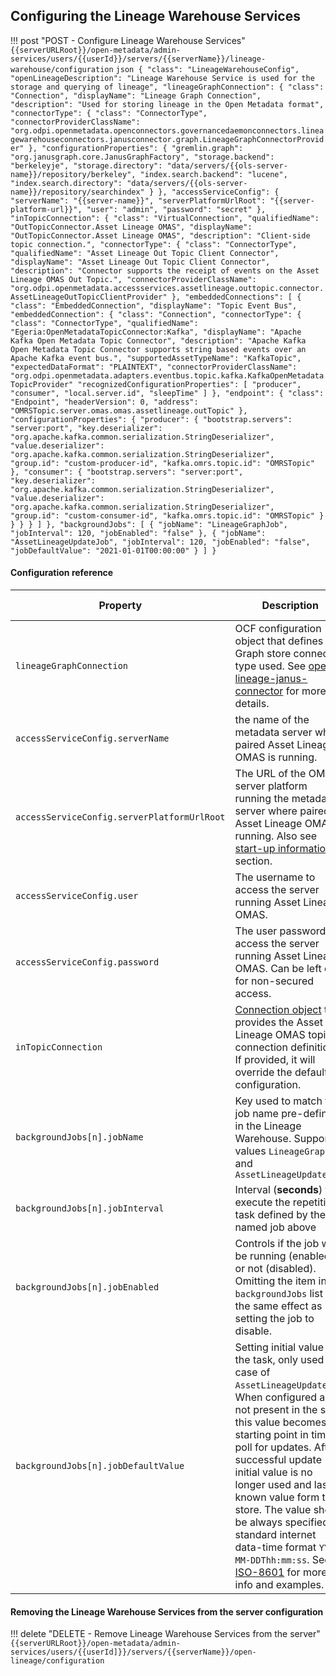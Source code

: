 <!-- SPDX-License-Identifier: CC-BY-4.0 -->
<!-- Copyright Contributors to the Egeria project. -->

## Configuring the Lineage Warehouse Services

!!! post "POST - Configure Lineage Warehouse Services"
    ```
    {{serverURLRoot}}/open-metadata/admin-services/users/{{userId}}/servers/{{serverName}}/lineage-warehouse/configuration
    ```
    ```json
    {
        "class": "LineageWarehouseConfig",
        "openLineageDescription": "Lineage Warehouse Service is used for the storage and querying of lineage",
        "lineageGraphConnection": {
            "class": "Connection",
            "displayName": "Lineage Graph Connection",
            "description": "Used for storing lineage in the Open Metadata format",
            "connectorType": {
                "class": "ConnectorType",
                "connectorProviderClassName": "org.odpi.openmetadata.openconnectors.governancedaemonconnectors.lineagewarehouseconnectors.janusconnector.graph.LineageGraphConnectorProvider"
            },
            "configurationProperties": {
                "gremlin.graph": "org.janusgraph.core.JanusGraphFactory",
                "storage.backend": "berkeleyje",
                "storage.directory": "data/servers/{{ols-server-name}}/repository/berkeley",
                "index.search.backend": "lucene",
                "index.search.directory": "data/servers/{{ols-server-name}}/repository/searchindex"
            }
        },
        "accessServiceConfig": {
            "serverName": "{{server-name}}",
            "serverPlatformUrlRoot": "{{server-platform-url}}",
            "user": "admin",
            "password": "secret"
        },
        "inTopicConnection": {
            "class": "VirtualConnection",
            "qualifiedName": "OutTopicConnector.Asset Lineage OMAS",
            "displayName": "OutTopicConnector.Asset Lineage OMAS",
            "description": "Client-side topic connection.",
            "connectorType": {
                "class": "ConnectorType",
                "qualifiedName": "Asset Lineage Out Topic Client Connector",
                "displayName": "Asset Lineage Out Topic Client Connector",
                "description": "Connector supports the receipt of events on the Asset Lineage OMAS Out Topic.",
                "connectorProviderClassName": "org.odpi.openmetadata.accessservices.assetlineage.outtopic.connector.AssetLineageOutTopicClientProvider"
            },
            "embeddedConnections": [
                {
                    "class": "EmbeddedConnection",
                    "displayName": "Topic Event Bus",
                    "embeddedConnection": {
                        "class": "Connection",
                        "connectorType": {
                            "class": "ConnectorType",
                            "qualifiedName": "Egeria:OpenMetadataTopicConnector:Kafka",
                            "displayName": "Apache Kafka Open Metadata Topic Connector",
                            "description": "Apache Kafka Open Metadata Topic Connector supports string based events over an Apache Kafka event bus.",
                            "supportedAssetTypeName": "KafkaTopic",
                            "expectedDataFormat": "PLAINTEXT",
                            "connectorProviderClassName": "org.odpi.openmetadata.adapters.eventbus.topic.kafka.KafkaOpenMetadataTopicProvider"
                            "recognizedConfigurationProperties": [
                                "producer",
                                "consumer",
                                "local.server.id",
                                "sleepTime"
                            ]
                        },
                        "endpoint": {
                            "class": "Endpoint",
                            "headerVersion": 0,
                            "address": "OMRSTopic.server.omas.omas.assetlineage.outTopic"
                        },
                        "configurationProperties": {
                            "producer": {
                                "bootstrap.servers": "server:port",
                                "key.deserializer": "org.apache.kafka.common.serialization.StringDeserializer",
                                "value.deserializer": "org.apache.kafka.common.serialization.StringDeserializer",
                                "group.id": "custom-producer-id",
                                "kafka.omrs.topic.id": "OMRSTopic"
                            },
                            "consumer": {
                                "bootstrap.servers": "server:port",
                                "key.deserializer": "org.apache.kafka.common.serialization.StringDeserializer",
                                "value.deserializer": "org.apache.kafka.common.serialization.StringDeserializer",
                                "group.id": "custom-consumer-id",
                                "kafka.omrs.topic.id": "OMRSTopic"
                            }
                        }
                    }
                }
            ]
        },
        "backgroundJobs": [
            {
                "jobName": "LineageGraphJob",
                "jobInterval": 120,
                "jobEnabled": "false"
            },
            {
                "jobName": "AssetLineageUpdateJob",
                "jobInterval": 120,
                "jobEnabled": "false",
                "jobDefaultValue": "2021-01-01T00:00:00"
            }
        ]
    }
    ```

#### Configuration reference

| Property                                    | Description                                                                                                                                                                                                                                                                                                                                                                                                                                                                                            | Is mandatory |
|---------------------------------------------|--------------------------------------------------------------------------------------------------------------------------------------------------------------------------------------------------------------------------------------------------------------------------------------------------------------------------------------------------------------------------------------------------------------------------------------------------------------------------------------------------------|--------------|
| `lineageGraphConnection`                    | OCF configuration object that defines the Graph store connector type used. See [open-lineage-janus-connector](/connectors/governance-daemon/open-lineage-janus-connector) for more details.                                                                                                                                                                                                                                                                                                            | Yes          |
| `accessServiceConfig.serverName`            | the name of the metadata server where paired Asset Lineage OMAS is running.                                                                                                                                                                                                                                                                                                                                                                                                                            | Yes          |
| `accessServiceConfig.serverPlatformUrlRoot` | The URL of the OMAG server platform running the metadata server where paired Asset Lineage OMAS is running. Also see [start-up information](#start-up-information) section.                                                                                                                                                                                                                                                                                                                            | Yes          |
| `accessServiceConfig.user`                  | The username to access the server running Asset Lineage OMAS.                                                                                                                                                                                                                                                                                                                                                                                                                                          | Yes          |
| `accessServiceConfig.password`              | The user password to access the server running Asset Lineage OMAS. Can be left out for non-secured access.                                                                                                                                                                                                                                                                                                                                                                                             | No           |
| `inTopicConnection`                         | [Connection object](/concepts/connection) that provides the Asset Lineage OMAS topic connection definition . If provided, it will override the default configuration.                                                                                                                                                                                                                                                                                                                                  | No           |
| `backgroundJobs[n].jobName`                 | Key used to match the job name pre-defined in the Lineage Warehouse. Supported values `LineageGraphJob` and `AssetLineageUpdateJob`                                                                                                                                                                                                                                                                                                                                                                    | No           |
| `backgroundJobs[n].jobInterval`             | Interval (**seconds**) to execute the repetitive task defined by the named job above                                                                                                                                                                                                                                                                                                                                                                                                                   | No           |
| `backgroundJobs[n].jobEnabled`              | Controls if the job will be running (enabled) or not (disabled). Omitting the item in the `backgroundJobs` list had the same effect as setting the job to disable.                                                                                                                                                                                                                                                                                                                                     | No           |
| `backgroundJobs[n].jobDefaultValue`         | Setting initial value for the task, only used in case of `AssetLineageUpdateJob`. When configured and not present in the store this value becomes the starting point in time to poll for updates. After successful update initial value is no longer used and last known value form the store. The value should be always specified in standard internet data-time format `YYYY-MM-DDThh:mm:ss`. See [ISO-8601](https://datatracker.ietf.org/doc/html/rfc3339#section-5.8) for more info and examples. | No           |
 

#### Removing the Lineage Warehouse Services from the server configuration

!!! delete "DELETE - Remove Lineage Warehouse Services from the server"
    ```
    {{serverURLRoot}}/open-metadata/admin-services/users/{{userId]}}/servers/{{serverName}}/open-lineage/configuration
    ```